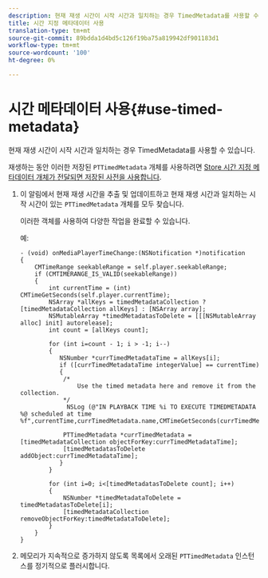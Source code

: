 ```yaml
---
description: 현재 재생 시간이 시작 시간과 일치하는 경우 TimedMetadata를 사용할 수 있습니다.
title: 시간 지정 메타데이터 사용
translation-type: tm+mt
source-git-commit: 89bdda1d4bd5c126f19ba75a819942df901183d1
workflow-type: tm+mt
source-wordcount: '100'
ht-degree: 0%

---
```



# 시간 메타데이터 사용{#use-timed-metadata}

현재 재생 시간이 시작 시간과 일치하는 경우 TimedMetadata를 사용할 수 있습니다.

재생하는 동안 이러한 저장된 `PTTimedMetadata` 개체를 사용하려면 [Store 시간 지정 메타데이터 개체가 전달되면 저장된 사전을 사용합니다](../../../tvsdk-1.4-for-ios/ad-insertion/c-psdk-ios-1.4-custom-tags-configure/t-psdk-ios-1.4-timed-metadata-store.md).

1. 이 알림에서 현재 재생 시간을 추출 및 업데이트하고 현재 재생 시간과 일치하는 시작 시간이 있는 `PTTimedMetadata` 개체를 모두 찾습니다.

   이러한 객체를 사용하여 다양한 작업을 완료할 수 있습니다.

   예:

   ```
   - (void) onMediaPlayerTimeChange:(NSNotification *)notification 
   { 
       CMTimeRange seekableRange = self.player.seekableRange; 
       if (CMTIMERANGE_IS_VALID(seekableRange)) 
       { 
           int currentTime = (int) CMTimeGetSeconds(self.player.currentTime); 
           NSArray *allKeys = timedMetadataCollection ? [timedMetadataCollection allKeys] : [NSArray array]; 
           NSMutableArray *timedMetadatasToDelete = [[[NSMutableArray alloc] init] autorelease]; 
           int count = [allKeys count]; 
   
           for (int i=count - 1; i > -1; i--) 
           { 
              NSNumber *currTimedMetadataTime = allKeys[i]; 
              if ([currTimedMetadataTime integerValue] == currentTime) 
              { 
               /* 
                   Use the timed metadata here and remove it from the collection. 
               */ 
                NSLog (@"IN PLAYBACK TIME %i TO EXECUTE TIMEDMETADATA %@ scheduled at time %f",currentTime,currTimedMetadata.name,CMTimeGetSeconds(currTimedMetadata.time)); 
   
               PTTimedMetadata *currTimedMetadata = [timedMetadataCollection objectForKey:currTimedMetadataTime]; 
               [timedMetadatasToDelete addObject:currTimedMetadataTime]; 
              } 
           } 
   
           for (int i=0; i<[timedMetadatasToDelete count]; i++) 
           { 
               NSNumber *timedMetadataToDelete = timedMetadatasToDelete[i]; 
               [timedMetadataCollection removeObjectForKey:timedMetadataToDelete]; 
           } 
       } 
   }
   ```

1. 메모리가 지속적으로 증가하지 않도록 목록에서 오래된 `PTTimedMetadata` 인스턴스를 정기적으로 플러시합니다.
